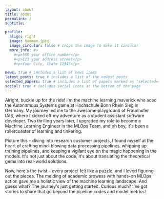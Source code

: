 ```yaml
---
layout: about
title: about
permalink: /
subtitle: 

profile:
  align: right
  image: hammam.jpeg
  image_circular: false # crops the image to make it circular
  more_info: #>
    #<p>555 your office number</p>
    #<p>123 your address street</p>
    #<p>Your City, State 12345</p>

news: true # includes a list of news items
latest_posts: true # includes a list of the newest posts
selected_papers: true # includes a list of papers marked as "selected={true}"
social: true # includes social icons at the bottom of the page
---
```


Alright, buckle up for the ride! I'm the machine learning maverick who aced the Autonomous Systems game at Hochschule Bonn Rhein Sieg in Germany. My journey led me to the awesome playground of Fraunhofer IAIS, where I kicked off my adventure as a student assistant software developer. Two thrilling years later, I upgraded my role to become a Machine Learning Engineer in the MLOps Team, and oh boy, it's been a rollercoaster of learning and tinkering.

Picture this – diving into research customer projects, I found myself at the heart of crafting mind-blowing data processing pipelines, whipping up training pipelines, and keeping a vigilant eye on the magic happening in the models. It's not just about the code; it's about translating the theoretical gems into real-world solutions.

Now, here's the twist – every project felt like a puzzle, and I loved figuring out the pieces. The melding of academic prowess with hands-on MLOps action gave me a holistic view of the machine learning landscape. And guess what? The journey's just getting started. Curious much? I've got stories to share that go beyond the pipeline codes and model metrics!

<!-- Write your biography here. Tell the world about yourself. Link to your favorite [subreddit](http://reddit.com). You can put a picture in, too. The code is already in, just name your picture `prof_pic.jpg` and put it in the `img/` folder.

Put your address / P.O. box / other info right below your picture. You can also disable any of these elements by editing `profile` property of the YAML header of your `_pages/about.md`. Edit `_bibliography/papers.bib` and Jekyll will render your [publications page](/al-folio/publications/) automatically.

Link to your social media connections, too. This theme is set up to use [Font Awesome icons](https://fontawesome.com/) and [Academicons](https://jpswalsh.github.io/academicons/), like the ones below. Add your Facebook, Twitter, LinkedIn, Google Scholar, or just disable all of them. -->

